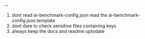 --
1. dont read ai-benchmark-config.json read the ai-benchmark-config.json.template
2. dont dare to check sensitive files containing keys 
3. always keep the docs and readme uptodate 
